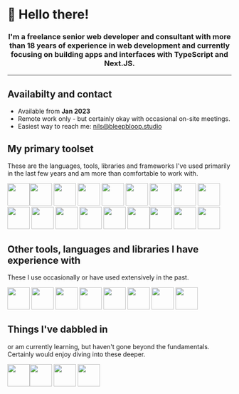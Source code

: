 # 👋 Hello there!

<h3 align="center">I'm a freelance senior web developer and consultant with more than 18 years of experience in web development and currently focusing on building apps and interfaces with TypeScript and Next.JS.</h3>

---

## Availabilty and contact

- Available from **Jan 2023**
- Remote work only - but certainly okay with occasional on-site meetings.
- Easiest way to reach me: nils@bleepbloop.studio


## My primary toolset

These are the languages, tools, libraries and frameworks I've used primarily in the last few years and am more than comfortable to work with.

<img src="https://cdn.jsdelivr.net/gh/devicons/devicon/icons/react/react-original-wordmark.svg" width="50" /><img src="https://cdn.jsdelivr.net/gh/devicons/devicon/icons/nextjs/nextjs-original.svg" width="50" />
<img src="https://cdn.jsdelivr.net/gh/devicons/devicon/icons/javascript/javascript-original.svg" width="50" />
<img src="https://cdn.jsdelivr.net/gh/devicons/devicon/icons/typescript/typescript-original.svg" width="50" />
<img src="https://cdn.jsdelivr.net/gh/devicons/devicon/icons/tailwindcss/tailwindcss-plain.svg" width="50" />
<img src="https://cdn.jsdelivr.net/gh/devicons/devicon/icons/html5/html5-original-wordmark.svg"  width="50" />
<img src="https://cdn.jsdelivr.net/gh/devicons/devicon/icons/css3/css3-plain-wordmark.svg" width="50" />
<img src="https://cdn.jsdelivr.net/gh/devicons/devicon/icons/vscode/vscode-original-wordmark.svg" width="50" />
<img src="https://cdn.jsdelivr.net/gh/devicons/devicon/icons/vim/vim-plain.svg" width="50" />
<img src="https://cdn.jsdelivr.net/gh/devicons/devicon/icons/bash/bash-original.svg" width="50" />
<img src="https://cdn.jsdelivr.net/gh/devicons/devicon/icons/jest/jest-plain.svg" width="50" />
<img src="https://cdn.jsdelivr.net/gh/devicons/devicon/icons/git/git-original.svg" width="50" />
<img src="https://cdn.jsdelivr.net/gh/devicons/devicon/icons/towergit/towergit-original.svg" width="50" />
<img src="https://cdn.jsdelivr.net/gh/devicons/devicon/icons/github/github-original-wordmark.svg" width="50" />
<img src="https://cdn.jsdelivr.net/gh/devicons/devicon/icons/apple/apple-original.svg" width="50" /><img src="https://cdn.jsdelivr.net/gh/devicons/devicon/icons/nodejs/nodejs-original-wordmark.svg" width="50" />
<img src="https://cdn.jsdelivr.net/gh/devicons/devicon/icons/lua/lua-original.svg" width="50" />
<img src="https://cdn.jsdelivr.net/gh/devicons/devicon/icons/go/go-original-wordmark.svg" width="50" />

## Other tools, languages and libraries I have experience with

These I use occasionally or have used extensively in the past.

<img src="https://cdn.jsdelivr.net/gh/devicons/devicon/icons/gitlab/gitlab-original.svg" width="50" />
<img src="https://cdn.jsdelivr.net/gh/devicons/devicon/icons/figma/figma-original.svg" width="50" />
<img src="https://cdn.jsdelivr.net/gh/devicons/devicon/icons/processing/processing-original-wordmark.svg"  width="50"/>
<img src="https://cdn.jsdelivr.net/gh/devicons/devicon/icons/sass/sass-original.svg"  width="50"/>
<img src="https://cdn.jsdelivr.net/gh/devicons/devicon/icons/bitbucket/bitbucket-original-wordmark.svg"  width="50"/>
<img src="https://cdn.jsdelivr.net/gh/devicons/devicon/icons/d3js/d3js-original.svg" width="50" />
<img src="https://cdn.jsdelivr.net/gh/devicons/devicon/icons/eleventy/eleventy-original.svg" width="50" />
<img src="https://cdn.jsdelivr.net/gh/devicons/devicon/icons/docker/docker-plain.svg" width="50"  />

          
## Things I've dabbled in

or am currently learning, but haven't gone beyond the fundamentals. Certainly would enjoy diving into these deeper.

<img src="https://cdn.jsdelivr.net/gh/devicons/devicon/icons/denojs/denojs-original.svg" width="50" /><img src="https://cdn.jsdelivr.net/gh/devicons/devicon/icons/threejs/threejs-original-wordmark.svg" width="50" />
<img src="https://cdn.jsdelivr.net/gh/devicons/devicon/icons/rust/rust-plain.svg" width="50" />
<img src="https://cdn.jsdelivr.net/gh/devicons/devicon/icons/haskell/haskell-plain.svg" width="50" />

